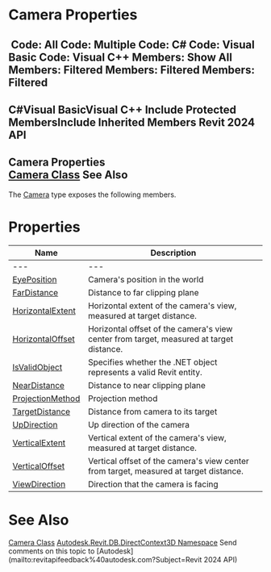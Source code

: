 # Camera Properties

﻿
 Code: All Code: Multiple Code: C# Code: Visual Basic Code: Visual C++  Members: Show All Members: Filtered Members: Filtered Members: Filtered   
---  
C#Visual BasicVisual C++
Include Protected MembersInclude Inherited Members
Revit 2024 API  
---  
Camera Properties  
[Camera Class](7dc3bf8e-227d-376a-a6fd-bf172a7c5714.md "Camera Class") See Also  
---  
The [Camera](7dc3bf8e-227d-376a-a6fd-bf172a7c5714.md "Camera Class") type exposes the following members.
# Properties
| Name | Description |
| --- | --- |
| --- | --- | --- |
| [EyePosition](9c936ff2-5f8f-67c9-d6d6-a812bd281289.md "EyePosition Property") | Camera's position in the world |
| [FarDistance](3126882b-4f3b-e39a-5f0a-e0977b240567.md "FarDistance Property") | Distance to far clipping plane |
| [HorizontalExtent](0fe649b8-ea43-2e8f-65e2-5b7bb12a2ff2.md "HorizontalExtent Property") | Horizontal extent of the camera's view, measured at target distance. |
| [HorizontalOffset](a8acbc57-e0dd-2eba-7b3f-8c09ed08fc1c.md "HorizontalOffset Property") | Horizontal offset of the camera's view center from target, measured at target distance. |
| [IsValidObject](0ec6f5ea-a720-2188-07a8-3f7437e3e8fe.md "IsValidObject Property") | Specifies whether the .NET object represents a valid Revit entity. |
| [NearDistance](3855ba19-2bbe-8d4e-cb40-18d406937d6b.md "NearDistance Property") | Distance to near clipping plane |
| [ProjectionMethod](7ef444fb-891e-7100-f702-ba5d09d4a607.md "ProjectionMethod Property") | Projection method |
| [TargetDistance](117eb5fa-ef4b-cf08-ff5b-d8b0b2abb6be.md "TargetDistance Property") | Distance from camera to its target |
| [UpDirection](4bfed310-45bd-aeed-23ed-c49098809d2a.md "UpDirection Property") | Up direction of the camera |
| [VerticalExtent](66010980-e3e8-a408-8054-de8faaa6f142.md "VerticalExtent Property") | Vertical extent of the camera's view, measured at target distance. |
| [VerticalOffset](fe847d33-a2bc-7564-df22-1d325a62eab0.md "VerticalOffset Property") | Vertical offset of the camera's view center from target, measured at target distance. |
| [ViewDirection](d0770725-ebf6-25e8-25c6-fca07fb1516c.md "ViewDirection Property") | Direction that the camera is facing |

# See Also
[Camera Class](7dc3bf8e-227d-376a-a6fd-bf172a7c5714.md "Camera Class")
[Autodesk.Revit.DB.DirectContext3D Namespace](f4ba10f0-55ea-5344-173b-688405391794.md "Autodesk.Revit.DB.DirectContext3D Namespace")
Send comments on this topic to [Autodesk](mailto:revitapifeedback%40autodesk.com?Subject=Revit 2024 API)